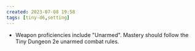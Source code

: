```yaml
---
created: 2023-07-08 19:58
tags: [tiny-d6,setting]
---
```

- Weapon proficiencies include "Unarmed". Mastery should follow the Tiny Dungeon 2e unarmed combat rules.
